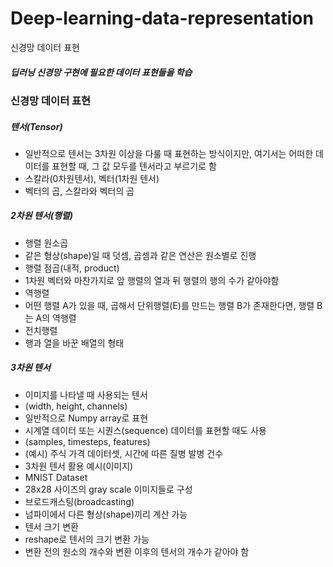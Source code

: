 # Deep-learning-data-representation
신경망 데이터 표현

##### 딥러닝 신경망 구현에 필요한 데이터 표현들을 학습

### 신경망 데이터 표현
##### 텐서(Tensor)
- 일반적으로 텐서는 3차원 이상을 다룰 때 표현하는 방식이지만, 여기서는 어떠한 데이터를 표현할 때, 그 값 모두를 텐서라고 부르기로 함
- 스칼라(0차원텐서), 벡터(1차원 텐서)
- 벡터의 곱, 스칼라와 벡터의 곱

##### 2차원 텐서(행렬)
- 행렬 원소곱 
 - 같은 형상(shape)일 때 덧셈, 곱셈과 같은 연산은 원소별로 진행
- 행렬 점곱(내적, product)
 - 1차원 벡터와 마찬가지로 앞 행렬의 열과 뒤 행렬의 행의 수가 같아야함
- 역행렬
 - 어떤 행렬 A가 있을 때, 곱해서 단위행렬(E)를 만드는 행렬 B가 존재한다면, 행렬 B는 A의 역행렬
- 전치행렬
 - 행과 열을 바꾼 배열의 형태
 
##### 3차원 텐서
- 이미지를 나타낼 때 사용되는 텐서
 - (width, height, channels)
 - 일반적으로 Numpy array로 표현
- 시계열 데이터 또는 시퀀스(sequence) 데이터를 표현할 때도 사용
 - (samples, timesteps, features)
 - (예시) 주식 가격 데이터셋, 시간에 따른 질병 발병 건수
- 3차원 텐서 활용 예시(이미지)
 - MNIST Dataset
 - 28x28 사이즈의 gray scale 이미지들로 구성
- 브로드캐스팅(broadcasting)
 - 넘파이에서 다른 형상(shape)끼리 계산 가능
- 텐서 크기 변환
 - reshape로 텐서의 크기 변환 가능
 - 변환 전의 원소의 개수와 변환 이후의 텐서의 개수가 같아야 함
